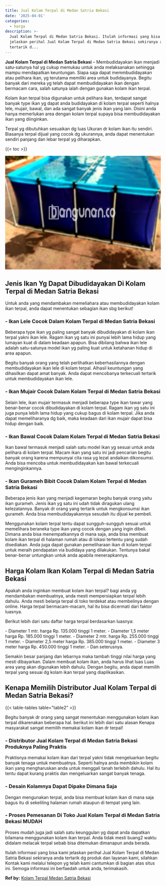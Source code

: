 ```yaml
---
title: Jual Kolam Terpal di Medan Satria Bekasi
date: '2025-04-01'
categories:
  - harga
description: >-
  Jual Kolam Terpal di Medan Satria Bekasi. Itulah informasi yang bisa kami
  jelaskan perihal Jual Kolam Terpal di Medan Satria Bekasi sekiranya anda
  tertarik d...
---
```


**Jual Kolam Terpal di Medan Satria Bekasi** – Membudidayakan ikan menjadi satu-satunya hal yg cukup memukau untuk anda melaksanakan sehingga mampu mendapatkan keuntungan. Siapa saja dapat memmbudidayakan atau pelihara ikan, yg terutama memiliki area untuk budidayanya. Begitu banyak dari mereka yg telah dapat membudidayakan ikan dengan bermacam cara, salah satunya ialah dengan gunakan kolam ikan terpal.

Kolam ikan terpal bisa digunakan untuk pelihara ikan, terdapat sangat banyak type ikan yg dapat anda budidayakan di kolam terpal seperti halnya lele, mujair, bawal, dan ada sangat banyak jenis ikan yang lain. Disini anda hanya memerlukan area dengan kolam terpal supaya bisa membudidayakan ikan yang diinginkan.

Terpal yg dibutuhkan sesuaikan dg luas Ukuran dr kolam ikan itu sendiri. Biasanya terpal dijual yang cocok dg ukurannya, anda dapat menentukan sendiri panjang dan lebar terpal yg diharapkan.

{{< toc >}}

![Jual Kolam Terpal di Medan Satria Bekasi](/images/jual-kolam-terpal-55.png)

## Jenis Ikan Yg Dapat Dibudidayakan Di Kolam Terpal di Medan Satria Bekasi

Untuk anda yang mendambakan memeliahara atau membudidayakan kolam ikan terpal, anda dapat menentukan sebagian ikan sbg berikut!

### \- Ikan Lele Cocok Dalam Kolam Terpal di Medan Satria Bekasi

Beberapa type ikan yg paling sangat banyak dibudidayakan di kolam ikan terpal yakni ikan lele. Ragam ikan yg satu ini punyai lebih lama hidup yang lumayan kuat di dalam keadaan apapun. Bisa dibilang bahwa ikan lele adalah satu-satunya model ikan yg paling kuat untuk ketahanan hidup di area apapun.

Begitu banyak orang yang telah perlihatkan keberhasilannya dengan membudidayakan ikan lele di kolam terpal. Alhasil keuntungan yang dihasilkan dapat amat banyak. Anda dapat mencobanya terkecuali tertarik untuk membudidayakan ikan lele.

### \- Ikan Mujair Cocok Dalam Kolam Terpal di Medan Satria Bekasi

Selain lele, ikan mujair termasuk menjadi beberapa type ikan tawar yang benar-benar cocok dibudidayakan di kolam terpal. Ragam ikan yg satu ini juga punya lebih lama hidup yang cukup bagus di kolam terpal. Jika anda dapat memeliharanya dg baik, maka keadaan dari ikan mujair dapat bisa hidup dengan baik.

### \- Ikan Bawal Cocok Dalam Kolam Terpal di Medan Satria Bekasi

Ikan bawal termasuk menjadi salah satu model ikan yg sesuai untuk anda pelihara di kolam terpal. Macam ikan yang satu ini jadi pencarian begitu banyak orang karena mempunyai cita rasa yg lezat andaikan dikonsumsi. Anda bisa mencoba untuk membudidayakan kan bawal terkecuali menginginkannya.

### \- Ikan Gurameh Bibit Cocok Dalam Kolam Terpal di Medan Satria Bekasi

Beberapa jenis ikan yang menjadi kegemaran begitu banyak orang yaitu ikan gurameh. Jenis ikan yg satu ini udah tidak diragukan ulang kelezatannya. Banyak dr orang yang tertarik untuk mengkonsumsi ikan gurameh. Anda bisa membudidayakannya sesudah itu dijual ke pembeli.

Menggunakan kolam terpal tentu dapat sungguh-sungguh sesuai untuk memelihara beraneka type ikan yang cocok dengan yang ingin dibeli. Dimana anda bisa menempatkannya di mana saja, anda bisa membuat kolam ikan terpal di halaman rumah atau di lokasi tertentu yang sudah disediakan. Anda juga dapat gunakan pemeliharaan ikan di kolam terpal untuk meraih pendapatan via budidaya yang dilakukan. Tentunya bakal benar-benar untungkan untuk anda apabila menerapkannya.

## Harga Kolam Ikan Kolam Terpal di Medan Satria Bekasi

Apakah anda inginkan membuat kolam ikan terpal? bagi anda yg mendambakan membuatnya, anda mesti mempersiapkan terpal lebih dahulu. Anda mesti belanja terpal di toko terdekat atau membelinya dengan online. Harga terpal bermacam-macam, hal itu bisa dicermati dari faktor luasnya.

Berikut lebih dari satu daftar harga terpal berdasarkan luasnya:

\- Diameter 1 mtr. harga Rp. 135.000 tinggi 1 meter. - Diameter 1,5 meter harga Rp. 185.000 tinggi 1 meter. - Diameter 2 mtr. harga Rp. 255.000 tinggi 1 meter. - Diameter 2,5 meter harga Rp. 385.000 tinggi 1 meter. - Diameter 3 meter harga Rp. 450.000 tinggi 1 meter. - Dan seterusnya.

Semakin besar panjang dan lebarnya maka tambah tinggi nilai harga yang mesti dibayarkan. Dalam membuat kolam ikan, anda harus lihat luas Luas area yang akan digunakan lebih dahulu. Dengan begitu, anda dapat memilih terpal yang sesuai dg kolam ikan terpal yang diaplikasikan.

## Kenapa Memilih Distributor Jual Kolam Terpal di Medan Satria Bekasi?

{{< table-tables table="table2" >}}

Begitu banyak dr orang yang sangat menentukan menggunakan kolam ikan terpal dikarenakan beberapa hal. berikut ini lebih dari satu alasan Kenapa masyarakat sangat memilih memakai kolam ikan dr terpal!

### \- Distributor Jual Kolam Terpal di Medan Satria Bekasi Produknya Paling Praktis

Praktisnya memakai kolam ikan dari terpal yakni tidak mengeluarkan begitu banyak tenaga untuk membuatnya. Seperti halnya anda membikin kolam ikan yang mengharuskan anda untuk menggali tanah terlebih dahulu. Hal itu tentu dapat kurang praktis dan mengeluarkan sangat banyak tenaga.

### \- Desain Kolamnya Dapat Dipake Dimana Saja

Dengan mengunakan terpal, anda bisa membuat kolam ikan di mana saja bagus itu di sekeliling halaman rumah ataupun di tempat yang lain.

### \- Proses Pemesanan Di Toko Jual Kolam Terpal di Medan Satria Bekasi MUDAH

Proses mudah juga jadi salah satu keunggulan yg dapat anda dapatkan bilamana menggunakan kolam ikan terpal. Anda tidak mesti buang2 waktu didalam melacak terpal sebab bisa ditemukan dimanapun anda berada.

Itulah informasi yang bisa kami jelaskan perihal Jual Kolam Terpal di Medan Satria Bekasi sekiranya anda tertarik dg produk dan layanan kami, silahkan Kontak kami melalui telepon yg telah kami cantumkan di bagian atas situs ini. Semoga informasi ini berfaedah untuk anda, terimakasih.

**Ref by:** [Kolam Terpal Medan Satria Bekasi](https://id.wikipedia.org/wiki/Kolam)
